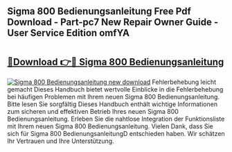 ## Sigma 800 Bedienungsanleitung Free Pdf Download - Part-pc7 New Repair Owner Guide - User Service Edition omfYA

# <h2><a href="http://df4sxls.blite.top/?on=Sigma+800+Bedienungsanleitung">🔗Download 👉🔴 Sigma 800 Bedienungsanleitung</a></h2>

[![Sigma 800 Bedienungsanleitung new download](https://i.imgur.com/lujVjoI.png)](http://df4sxls.blite.top/?on=Sigma+800+Bedienungsanleitung)
Fehlerbehebung leicht gemacht Dieses Handbuch bietet wertvolle Einblicke in die Fehlerbehebung bei häufigen Problemen mit Ihrem neuen Sigma 800 Bedienungsanleitung. Bitte lesen Sie sorgfältig Dieses Handbuch enthält wichtige Informationen zum sicheren und effektiven Betrieb Ihres neuen Sigma 800 Bedienungsanleitung. Erleben Sie die nahtlose Integration der Funktionsliste mit Ihrem neuen Sigma 800 Bedienungsanleitung. Vielen Dank, dass Sie sich für Sigma 800 BedienungsanleitungD entschieden haben. Wir schätzen Ihr Vertrauen und Ihre Unterstützung.
